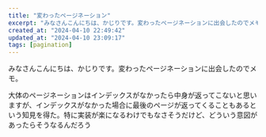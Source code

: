 ```yaml
---
title: "変わったページネーション"
excerpt: "みなさんこんにちは、かじりです。変わったページネーションに出会したのでメモ。"
created_at: "2024-04-10 22:49:42"
updated_at: "2024-04-10 23:09:17"
tags: [pagination]
---
```


みなさんこんにちは、かじりです。変わったページネーションに出会したのでメモ。

大体のページネーションはインデックスがなかったら中身が返ってこないと思いますが、インデックスがなかった場合に最後のページが返ってくることもあるという知見を得た。特に実装が楽になるわけでもなさそうだけど、どういう意図があったらそうなるんだろう
